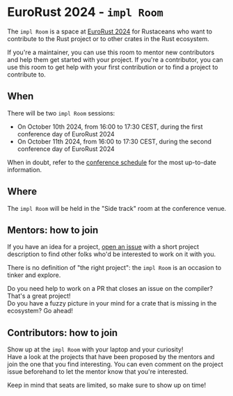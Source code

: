 # EuroRust 2024 - `impl Room`

The `impl Room` is a space at [EuroRust 2024](https://eurorust.eu/) for Rustaceans who want to contribute to the 
Rust project or to other crates in the Rust ecosystem.  

If you're a maintainer, you can use this room to mentor new contributors and help them get started with your project.
If you're a contributor, you can use this room to get help with your first contribution or to find a project to contribute to.

## When

There will be two `impl Room` sessions:

- On October 10th 2024, from 16:00 to 17:30 CEST, during the first conference day of EuroRust 2024
- On October 11th 2024, from 16:00 to 17:30 CEST, during the second conference day of EuroRust 2024

When in doubt, refer to the [conference schedule](https://eurorust.eu/schedule/) for the most up-to-date information.

## Where

The `impl Room` will be held in the "Side track" room at the conference venue.

## Mentors: how to join 

If you have an idea for a project, [open an issue](https://github.com/mainmatter/eurorust-2024-impl-Room/issues/new?assignees=&labels=project%2C+open&template=project-proposal.md&title=%5BProject+proposal%5D+%3CName+of+the+project%3E) 
with a short project description to find other folks who'd be interested to work on it with you.  

There is no definition of "the right project": the `impl Room` is an occasion to tinker and explore.

Do you need help to work on a PR that closes an issue on the compiler? That's a great project!  
Do you have a fuzzy picture in your mind for a crate that is missing in the ecosystem? Go ahead!

## Contributors: how to join 

Show up at the `impl Room` with your laptop and your curiosity!  
Have a look at the projects that have been proposed by the mentors and join the one that you find interesting.
You can even comment on the project issue beforehand to let the mentor know that you're interested.

Keep in mind that seats are limited, so make sure to show up on time!